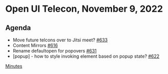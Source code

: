 # Open UI Telecon, November 9, 2022

## Agenda
- Move future telcons over to Jitsi meet? [#633](https://github.com/openui/open-ui/issues/633)
- Content Mirrors [#616](https://github.com/openui/open-ui/issues/616)
- Rename defaultopen for popovers [#631](https://github.com/openui/open-ui/issues/631)
- [popup] - how to style invoking element based on popup state? [#622](https://github.com/openui/open-ui/issues/622)

[Minutes](https://www.w3.org/2022/11/10-openui-minutes.html)
